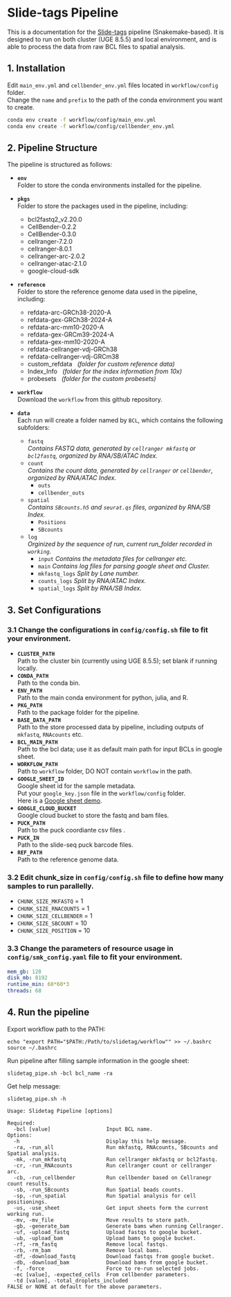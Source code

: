 
# Slide-tags Pipeline

This is a documentation for the [Slide-tags](https://www.nature.com/articles/s41586-023-06837-4) pipeline (Snakemake-based). It is designed to run on both cluster (UGE 8.5.5) and local environment, and is able to process the data from raw BCL files to spatial analysis. 


## 1. **Installation**

Edit `main_env.yml` and `cellbender_env.yml` files located in `workflow/config` folder. <br>
Change the `name` and `prefix` to the path of the conda environment you want to create. 

```bash
conda env create -f workflow/config/main_env.yml
conda env create -f workflow/config/cellbender_env.yml
```


## 2. **Pipeline Structure**
The pipeline is structured as follows:
- **`env`** <br>
    Folder to store the conda environments installed for the pipeline.

- **`pkgs`** <br>
    Folder to store the packages used in the pipeline, including:
    - bcl2fastq2_v2.20.0
    - CellBender-0.2.2
    - CellBender-0.3.0
    - cellranger-7.2.0
    - cellranger-8.0.1
    - cellranger-arc-2.0.2
    - cellranger-atac-2.1.0
    - google-cloud-sdk

- **`reference`** <br>
    Folder to store the reference genome data used in the pipeline, including:
    - refdata-arc-GRCh38-2020-A      
    - refdata-gex-GRCh38-2024-A
    - refdata-arc-mm10-2020-A    
    - refdata-gex-GRCm39-2024-A
    - refdata-gex-mm10-2020-A
    - refdata-cellranger-vdj-GRCh38  
    - refdata-cellranger-vdj-GRCm38
    - custom_refdata    &nbsp; *(folder for custom reference data)*
    - Index_Info    &nbsp; *(folder for the index information from 10x)*
    - probesets &nbsp; *(folder for the custom probesets)* <br> 

- **`workflow`** <br>
Download the `workflow` from this github repository.

- **`data`** <br>
Each run will create a folder named by `BCL`, which contains the following subfolders:
    - `fastq`<br>
        *Contains FASTQ data, generated by `cellranger mkfastq` or `bcl2fastq`, organized by RNA/SB/ATAC Index.*
    - `count`<br>
        *Contains the count data, generated by `cellranger` or `cellbender`, organized by RNA/ATAC Index.*
      - `outs`
      - `cellbender_outs`
    - `spatial`<br>
        *Contains `SBcounts.h5` and `seurat.qs` files, organized by RNA/SB Index.*
      - `Positions`  
      - `SBcounts`
    - `log`<br>
        *Orginized by the sequence of run, current run_folder recorded in `working`.*
      - `input` *Contains the metadata files for cellranger etc.*
      - `main`  *Contains log files for parsing google sheet and Cluster.*
      - `mkfastq_logs`  *Split by Lane number.*
      - `counts_logs`   *Split by RNA/ATAC Index.*
      - `spatial_logs`  *Split by RNA/SB Index.*


## 3. **Set Configurations**

### 3.1 Change the configurations in `config/config.sh` file to fit your environment.

- **`CLUSTER_PATH`** <br>
    Path to the cluster bin (currently using UGE 8.5.5); set blank if running locally.
- **`CONDA_PATH`** <br>
    Path to the conda bin.
- **`ENV_PATH`** <br>
    Path to the main conda environment for python, julia, and R.
- **`PKG_PATH`** <br>
    Path to the package folder for the pipeline.
- **`BASE_DATA_PATH`** <br>
    Path to the store processed data by pipeline, including outputs of `mkfastq`, `RNAcounts` etc.
- **`BCL_MAIN_PATH`** <br>
    Path to the bcl data; use it as default main path for input BCLs in google sheet.
- **`WORKFLOW_PATH`** <br>
    Path to `workflow` folder, DO NOT contain `workflow` in the path.
- **`GOOGLE_SHEET_ID`** <br>
    Google sheet id for the sample metadata. <br>
    Put your `google_key.json` file in the `workflow/config` folder. <br>
    Here is a [Google sheet demo](https://docs.google.com/spreadsheets/d/1BBsWhvu1bHnhDe-B-3CueJjhJ7JwBmdSVsT9_AWCSTQ/edit?gid=565737114#gid=565737114). 
- **`GOOGLE_CLOUD_BUCKET`** <br>
    Google cloud bucket to store the fastq and bam files.
- **`PUCK_PATH`** <br>
    Path to the puck coordiante csv files .
- **`PUCK_IN`** <br>
    Path to the slide-seq puck barcode files.
- **`REF_PATH`** <br>
    Path to the reference genome data.



###  3.2 Edit chunk_size in `config/config.sh` file to define how many samples to run parallelly.
- `CHUNK_SIZE_MKFASTQ`  = 1
- `CHUNK_SIZE_RNACOUNTS` = 1
- `CHUNK_SIZE_CELLBENDER` = 1
- `CHUNK_SIZE_SBCOUNT` = 10
- `CHUNK_SIZE_POSITION` = 10



###  3.3 Change the parameters of resource usage in `config/smk_config.yaml` file to fit your environment.
```yaml
mem_gb: 128
disk_mb: 8192
runtime_min: 60*60*3
threads: 68
```


## 4. **Run the pipeline**

Export workflow path to the PATH:
```
echo "export PATH="$PATH:/Path/to/slidetag/workflow"" >> ~/.bashrc
source ~/.bashrc
```

Run pipeline after filling sample information in the google sheet:

```
slidetag_pipe.sh -bcl bcl_name -ra
```

Get help message:
```
slidetag_pipe.sh -h
```

```
Usage: Slidetag Pipeline [options]

Required:
  -bcl [value]                  Input BCL name.
Options:
  -h                            Display this help message.
  -ra, -run_all                 Run mkfastq, RNAcounts, SBcounts and Spatial analysis.
  -mk, -run_mkfastq             Run cellranger mkfastq or bcl2fastq.
  -cr, -run_RNAcounts           Run cellranger count or cellranger arc.
  -cb, -run_cellbender          Run cellbender based on Cellranegr count results.
  -sb, -run_SBcounts            Run Spatial beads counts.
  -sp, -run_spatial             Run Spatial analysis for cell positionings.
  -us, -use_sheet               Get input sheets form the current working run.
  -mv, -mv_file                 Move results to store path.
  -gb, -generate_bam            Generate bams when running Cellranger.
  -uf, -upload_fastq            Upload fastqs to google bucket.
  -ub, -upload_bam              Upload bams to google bucket.
  -rf, -rm_fastq                Remove local fastqs.
  -rb, -rm_bam                  Remove local bams.
  -df, -download_fastq          Download fastqs from google bucket.
  -db, -download_bam            Download bams from google bucket.
  -f, -force                    Force to re-run selected jobs.
  -ec [value], -expected_cells  From cellbender parameters.
  -td [value], -total_droplets_included
FALSE or NONE at default for the above parameters.
```
